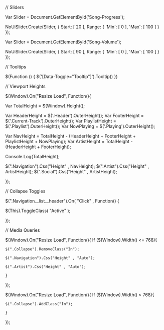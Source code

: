 // Sliders

Var Slider = Document.GetElementById('Song-Progress');

NoUiSlider.Create(Slider, {
    Start: [ 20 ],
    Range: {
        'Min': [   0 ],
        'Max': [ 100 ]
    }
});

Var Slider = Document.GetElementById('Song-Volume');

NoUiSlider.Create(Slider, {
    Start: [ 90 ],
    Range: {
        'Min': [   0 ],
        'Max': [ 100 ]
    }
});


// Tooltips

$(Function () {
  $('[Data-Toggle="Tooltip"]').Tooltip()
})

// Viewport Heights

$(Window).On("Resize Load", Function(){
  
  Var TotalHeight = $(Window).Height();

  Var HeaderHeight = $('.Header').OuterHeight();
  Var FooterHeight = $('.Current-Track').OuterHeight();
  Var PlaylistHeight = $('.Playlist').OuterHeight();
  Var NowPlaying = $('.Playing').OuterHeight();

  Var NavHeight = TotalHeight - (HeaderHeight + FooterHeight + PlaylistHeight + NowPlaying);
  Var ArtistHeight = TotalHeight - (HeaderHeight + FooterHeight);

  Console.Log(TotalHeight);
  
  $(".Navigation").Css("Height" , NavHeight);
  $(".Artist").Css("Height" , ArtistHeight);
  $(".Social").Css("Height" , ArtistHeight);
  
});
    


  

// Collapse Toggles

$(".Navigation__list__header").On( "Click" , Function() {
  
  $(This).ToggleClass( "Active" );
  
});


// Media Queries

$(Window).On("Resize Load", Function(){
    If ($(Window).Width() <= 768){	
        
    $(".Collapse").RemoveClass("In");
    
    $(".Navigation").Css("Height" , "Auto");
    
    $(".Artist").Css("Height" , "Auto");
    
    }	
});

$(Window).On("Resize Load", Function(){
    If ($(Window).Width() > 768){	
        
    $(".Collapse").AddClass("In");
    
    }	
});
